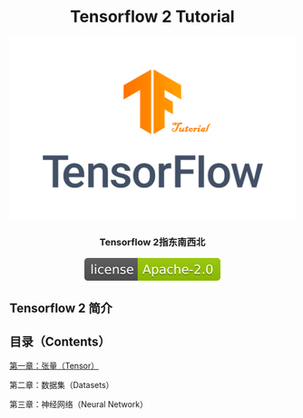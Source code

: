 <h1><center>Tensorflow 2 Tutorial</center></h1>
<center><img src="./TF_logo.png" /></center>

<div align="center">
    <div color="#EF7731">
    	<h3>
        	Tensorflow 2指东南西北
        </h3>
    </div>
    <img src="resources/apache.svg"/>
</div>


## Tensorflow 2 简介

## 目录（Contents）

[第一章：张量（Tensor）](https://github.com/Meimin-Wang/Tensorflow-2_Tutorial/blob/main/第一章%20张量（Tensor）/README.md)

第二章：数据集（Datasets）

第三章：神经网络（Neural Network）
